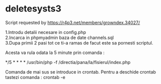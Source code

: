 # deletesysts3
Script requested by https://r4p3.net/members/growndex.34027/

1.Introdu detalii necesare in config.php <br>
2.Incarca in phpmyadmin baza de date channels.sql<br>
3.Dupa primii 2 pasi tot ce ti-a ramas de facut este sa pornesti scriptul.<br>

Acesta va rula odata la 5 minute prin comanda :

*/5 * * * * /usr/bin/php -f /directia/pana/la/fisierul/index.php

Comanda de mai sus se introduce in crontab.
Pentru a deschide crontab tastezi comanda : crontab -e
